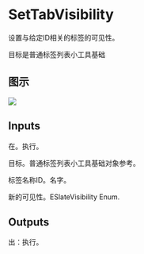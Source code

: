 # SetTabVisibility

设置与给定ID相关的标签的可见性。

目标是普通标签列表小工具基础

## 图示

![]($-20221218-21092801.png)

## Inputs

在。执行。

目标。普通标签列表小工具基础对象参考。

标签名称ID。名字。

新的可见性。ESlateVisibility Enum.  

## Outputs

出：执行。
